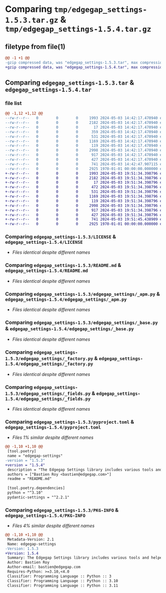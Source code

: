 # Comparing `tmp/edgegap_settings-1.5.3.tar.gz` & `tmp/edgegap_settings-1.5.4.tar.gz`

## filetype from file(1)

```diff
@@ -1 +1 @@
-gzip compressed data, was "edgegap_settings-1.5.3.tar", max compression
+gzip compressed data, was "edgegap_settings-1.5.4.tar", max compression
```

## Comparing `edgegap_settings-1.5.3.tar` & `edgegap_settings-1.5.4.tar`

### file list

```diff
@@ -1,12 +1,12 @@
--rw-r--r--   0        0        0     1993 2024-05-03 14:42:17.470940 edgegap_settings-1.5.3/LICENSE
--rw-r--r--   0        0        0     2182 2024-05-03 14:42:17.470940 edgegap_settings-1.5.3/README.md
--rw-r--r--   0        0        0       17 2024-05-03 14:42:17.470940 edgegap_settings-1.5.3/edgegap_settings/BUILD
--rw-r--r--   0        0        0      359 2024-05-03 14:42:17.470940 edgegap_settings-1.5.3/edgegap_settings/__init__.py
--rw-r--r--   0        0        0      531 2024-05-03 14:42:17.470940 edgegap_settings-1.5.3/edgegap_settings/_apm.py
--rw-r--r--   0        0        0     1169 2024-05-03 14:42:17.470940 edgegap_settings-1.5.3/edgegap_settings/_base.py
--rw-r--r--   0        0        0      119 2024-05-03 14:42:17.470940 edgegap_settings-1.5.3/edgegap_settings/_configuration.py
--rw-r--r--   0        0        0     2998 2024-05-03 14:42:17.470940 edgegap_settings-1.5.3/edgegap_settings/_factory.py
--rw-r--r--   0        0        0      917 2024-05-03 14:42:17.470940 edgegap_settings-1.5.3/edgegap_settings/_fields.py
--rw-r--r--   0        0        0      427 2024-05-03 14:42:17.470940 edgegap_settings-1.5.3/edgegap_settings/_logstash.py
--rw-r--r--   0        0        0      741 2024-05-03 14:42:47.907115 edgegap_settings-1.5.3/pyproject.toml
--rw-r--r--   0        0        0     2925 1970-01-01 00:00:00.000000 edgegap_settings-1.5.3/PKG-INFO
+-rw-r--r--   0        0        0     1993 2024-05-03 19:51:34.398796 edgegap_settings-1.5.4/LICENSE
+-rw-r--r--   0        0        0     2182 2024-05-03 19:51:34.398796 edgegap_settings-1.5.4/README.md
+-rw-r--r--   0        0        0       17 2024-05-03 19:51:34.398796 edgegap_settings-1.5.4/edgegap_settings/BUILD
+-rw-r--r--   0        0        0      472 2024-05-03 19:51:34.398796 edgegap_settings-1.5.4/edgegap_settings/__init__.py
+-rw-r--r--   0        0        0      531 2024-05-03 19:51:34.398796 edgegap_settings-1.5.4/edgegap_settings/_apm.py
+-rw-r--r--   0        0        0     1169 2024-05-03 19:51:34.398796 edgegap_settings-1.5.4/edgegap_settings/_base.py
+-rw-r--r--   0        0        0      119 2024-05-03 19:51:34.398796 edgegap_settings-1.5.4/edgegap_settings/_configuration.py
+-rw-r--r--   0        0        0     2998 2024-05-03 19:51:34.398796 edgegap_settings-1.5.4/edgegap_settings/_factory.py
+-rw-r--r--   0        0        0      917 2024-05-03 19:51:34.398796 edgegap_settings-1.5.4/edgegap_settings/_fields.py
+-rw-r--r--   0        0        0      427 2024-05-03 19:51:34.398796 edgegap_settings-1.5.4/edgegap_settings/_logstash.py
+-rw-r--r--   0        0        0      741 2024-05-03 19:51:45.438909 edgegap_settings-1.5.4/pyproject.toml
+-rw-r--r--   0        0        0     2925 1970-01-01 00:00:00.000000 edgegap_settings-1.5.4/PKG-INFO
```

### Comparing `edgegap_settings-1.5.3/LICENSE` & `edgegap_settings-1.5.4/LICENSE`

 * *Files identical despite different names*

### Comparing `edgegap_settings-1.5.3/README.md` & `edgegap_settings-1.5.4/README.md`

 * *Files identical despite different names*

### Comparing `edgegap_settings-1.5.3/edgegap_settings/_apm.py` & `edgegap_settings-1.5.4/edgegap_settings/_apm.py`

 * *Files identical despite different names*

### Comparing `edgegap_settings-1.5.3/edgegap_settings/_base.py` & `edgegap_settings-1.5.4/edgegap_settings/_base.py`

 * *Files identical despite different names*

### Comparing `edgegap_settings-1.5.3/edgegap_settings/_factory.py` & `edgegap_settings-1.5.4/edgegap_settings/_factory.py`

 * *Files identical despite different names*

### Comparing `edgegap_settings-1.5.3/edgegap_settings/_fields.py` & `edgegap_settings-1.5.4/edgegap_settings/_fields.py`

 * *Files identical despite different names*

### Comparing `edgegap_settings-1.5.3/pyproject.toml` & `edgegap_settings-1.5.4/pyproject.toml`

 * *Files 1% similar despite different names*

```diff
@@ -1,10 +1,10 @@
 [tool.poetry]
 name = "edgegap-settings"
-version = "1.5.3"
+version = "1.5.4"
 description = "The Edgegap Settings library includes various tools and helpers for interacting with Explicit Settings Models. It is designed for use within the Edgegap organization."
 authors = ["Bastien Roy <bastien@edgegap.com>"]
 readme = "README.md"
 
 [tool.poetry.dependencies]
 python = "^3.10"
 pydantic-settings = "^2.2.1"
```

### Comparing `edgegap_settings-1.5.3/PKG-INFO` & `edgegap_settings-1.5.4/PKG-INFO`

 * *Files 4% similar despite different names*

```diff
@@ -1,10 +1,10 @@
 Metadata-Version: 2.1
 Name: edgegap-settings
-Version: 1.5.3
+Version: 1.5.4
 Summary: The Edgegap Settings library includes various tools and helpers for interacting with Explicit Settings Models. It is designed for use within the Edgegap organization.
 Author: Bastien Roy
 Author-email: bastien@edgegap.com
 Requires-Python: >=3.10,<4.0
 Classifier: Programming Language :: Python :: 3
 Classifier: Programming Language :: Python :: 3.10
 Classifier: Programming Language :: Python :: 3.11
```

